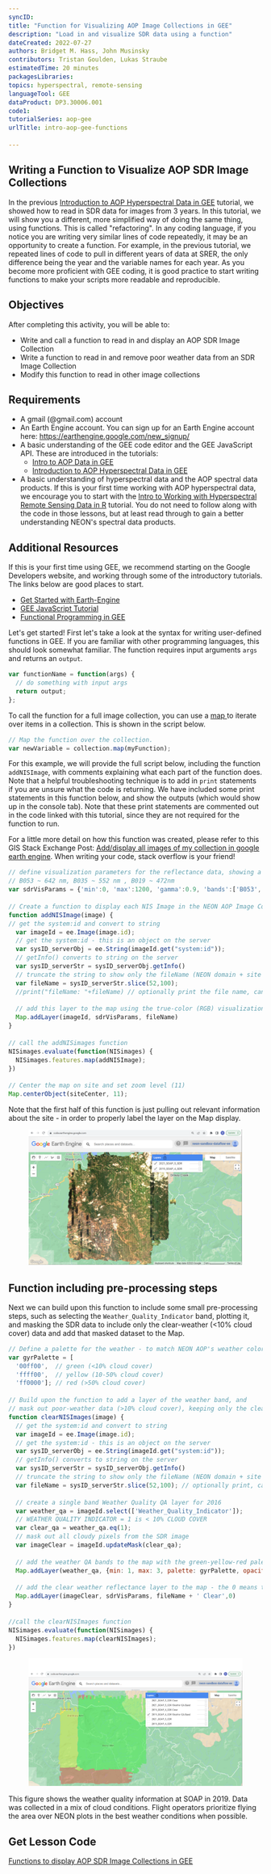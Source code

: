 ```yaml
---
syncID: 
title: "Function for Visualizing AOP Image Collections in GEE"
description: "Load in and visualize SDR data using a function"
dateCreated: 2022-07-27
authors: Bridget M. Hass, John Musinsky
contributors: Tristan Goulden, Lukas Straube
estimatedTime: 20 minutes
packagesLibraries: 
topics: hyperspectral, remote-sensing
languageTool: GEE
dataProduct: DP3.30006.001
code1: 
tutorialSeries: aop-gee
urlTitle: intro-aop-gee-functions

---
```

## Writing a Function to Visualize AOP SDR Image Collections

In the previous <a href="https://www.neonscience.org/resources/learning-hub/tutorials/intro-aop-gee-sdr-tutorial" target="_blank">Introduction to AOP Hyperspectral Data in GEE</a> tutorial, we showed how to read in SDR data for images from 3 years. In this tutorial, we will show you a different, more simplified way of doing the same thing, using functions. This is called "refactoring". In any coding language, if you notice you are writing very similar lines of code repeatedly, it may be an opportunity to create a function. For example, in the previous tutorial, we repeated lines of code to pull in different years of data at SRER, the only difference being the year and the variable names for each year. As you become more proficient with GEE coding, it is good practice to start writing functions to make your scripts more readable and reproducible. 

<div id="ds-objectives" markdown="1">

## Objectives
After completing this activity, you will be able to:
- Write and call a function to read in and display an AOP SDR Image Collection
- Write a function to read in and remove poor weather data from an SDR Image Collection
- Modify this function to read in other image collections

## Requirements
 * A gmail (@gmail.com) account
 * An Earth Engine account. You can sign up for an Earth Engine account here: https://earthengine.google.com/new_signup/
 * A basic understanding of the GEE code editor and the GEE JavaScript API. These are introduced in the tutorials:
    * <a href="https://www.neonscience.org/resources/learning-hub/tutorials/intro-aop-gee-tutorial" target="_blank">Intro to AOP Data in GEE</a>
    * <a href="https://www.neonscience.org/resources/learning-hub/tutorials/intro-aop-gee-sdr-tutorial" target="_blank">Introduction to AOP Hyperspectral Data in GEE</a>
 * A basic understanding of hyperspectral data and the AOP spectral data products. If this is your first time working with AOP hyperspectral data, we encourage you to start with the <a href="https://www.neonscience.org/resources/learning-hub/tutorials/hsi-hdf5-r" target="_blank">Intro to Working with Hyperspectral Remote Sensing Data in R</a> tutorial. You do not need to follow along with the code in those lessons, but at least read through to gain a better understanding NEON's spectral data products.

## Additional Resources
If this is your first time using GEE, we recommend starting on the Google Developers website, and working through some of the introductory tutorials. The links below are good places to start.
 * <a href="https://developers.google.com/earth-engine/guides/getstarted" target="_blank"> Get Started with Earth-Engine </a>
 * <a href="https://developers.google.com/earth-engine/tutorials/tutorial_js_01" target="_blank"> GEE JavaScript Tutorial </a>
 * <a href="https://developers.google.com/earth-engine/tutorials/tutorial_js_03" target="_blank"> Functional Programming in GEE </a>

</div>

Let's get started! First let's take a look at the syntax for writing user-defined functions in GEE. If you are familiar with other programming languages, this should look somewhat familiar. The function requires input arguments `args` and returns an `output`.

```javascript
var functionName = function(args) {
  // do something with input args
  return output;
};
```

To call the function for a full image collection, you can use a <a href="https://developers.google.com/earth-engine/guides/getstarted#mapping-what-to-do-instead-of-a-for-loop"> map </a> to iterate over items in a collection. This is shown in the script below.

```javascript
// Map the function over the collection.
var newVariable = collection.map(myFunction);
```

For this example, we will provide the full script below, including the function `addNISImage`, with comments explaining what each part of the function does. Note that a helpful troubleshooting technique is to add in `print` statements if you are unsure what the code is returning. We have included some print statements in this function below, and show the outputs (which would show up in the console tab). Note that these print statements are commented out in the code linked with this tutorial, since they are not required for the function to run. 

For a little more detail on how this function was created, please refer to this GIS Stack Exchange Post: <a href="https://gis.stackexchange.com/questions/284610/add-display-all-images-of-mycollection-in-google-earth-engine" target="_blank">Add/display all images of my collection in google earth engine</a>. When writing your code, stack overflow is your friend!

```javascript
// define visualization parameters for the reflectance data, showing a true-color image
// B053 ~ 642 nm, B035 ~ 552 nm , B019 ~ 472nm 
var sdrVisParams = {'min':0, 'max':1200, 'gamma':0.9, 'bands':['B053','B035','B019']};

// Create a function to display each NIS Image in the NEON AOP Image Collection
function addNISImage(image) { 
// get the system:id and convert to string
  var imageId = ee.Image(image.id);
  // get the system:id - this is an object on the server
  var sysID_serverObj = ee.String(imageId.get("system:id"));
  // getInfo() converts to string on the server
  var sysID_serverStr = sysID_serverObj.getInfo()
  // truncate the string to show only the fileName (NEON domain + site code + product code + year)
  var fileName = sysID_serverStr.slice(52,100); 
  //print("fileName: "+fileName) // optionally print the file name, can uncomment

  // add this layer to the map using the true-color (RGB) visualization parameters
  Map.addLayer(imageId, sdrVisParams, fileName)
}

// call the addNISimages function
NISimages.evaluate(function(NISimages) {
  NISimages.features.map(addNISImage);
})

// Center the map on site and set zoom level (11)
Map.centerObject(siteCenter, 11);
```

Note that the first half of this function is just pulling out relevant information about the site - in order to properly label the layer on the Map display. 

<figure>
	<a href="https://raw.githubusercontent.com/NEONScience/NEON-Data-Skills/main/graphics/aop-gee2023/1d_sdr_viz_functions/soap_function1.png">
	<img src="https://raw.githubusercontent.com/NEONScience/NEON-Data-Skills/main/graphics/aop-gee2023/1d_sdr_viz_functions/soap_function1.png" alt="SOAP visualization function output"></a>
</figure>

## Function including pre-processing steps
Next we can build upon this function to include some small pre-processing steps, such as selecting the `Weather_Quality_Indicator` band, plotting it, and masking the SDR data to include only the clear-weather (<10% cloud cover) data and add that masked dataset to the Map.

```javascript
// Define a palette for the weather - to match NEON AOP's weather color conventions
var gyrPalette = [
  '00ff00',  // green (<10% cloud cover)
  'ffff00',  // yellow (10-50% cloud cover)
  'ff0000']; // red (>50% cloud cover)

// Build upon the function to add a layer of the weather band, and 
// mask out poor-weather data (>10% cloud cover), keeping only the clear weather (<10% cloud cover)
function clearNISImages(image) { 
  // get the system:id and convert to string
  var imageId = ee.Image(image.id);
  // get the system:id - this is an object on the server
  var sysID_serverObj = ee.String(imageId.get("system:id"));
  // getInfo() converts to string on the server
  var sysID_serverStr = sysID_serverObj.getInfo()
  // truncate the string to show only the fileName (NEON domain + site code + product code + year)
  var fileName = sysID_serverStr.slice(52,100); // optionally print, can uncomment
  
  // create a single band Weather Quality QA layer for 2016
  var weather_qa = imageId.select(['Weather_Quality_Indicator']);
  // WEATHER QUALITY INDICATOR = 1 is < 10% CLOUD COVER
  var clear_qa = weather_qa.eq(1);
  // mask out all cloudy pixels from the SDR image
  var imageClear = imageId.updateMask(clear_qa);

  // add the weather QA bands to the map with the green-yellow-red palette
  Map.addLayer(weather_qa, {min: 1, max: 3, palette: gyrPalette, opacity: 0.3}, fileName + ' Weather QA Band')

  // add the clear weather reflectance layer to the map - the 0 means the layer won't be turned on by default
  Map.addLayer(imageClear, sdrVisParams, fileName + ' Clear',0)
}

//call the clearNISImages function
NISimages.evaluate(function(NISimages) {
  NISimages.features.map(clearNISImages);
})
```
<figure>
	<a href="https://raw.githubusercontent.com/NEONScience/NEON-Data-Skills/main/graphics/aop-gee2023/1d_sdr_viz_functions/soap_function2.png">
	<img src="https://raw.githubusercontent.com/NEONScience/NEON-Data-Skills/main/graphics/aop-gee2023/1d_sdr_viz_functions/soap_function2.png" alt="SOAP clear qa function output"></a>
</figure>

This figure shows the weather quality information at SOAP in 2019. Data was collected in a mix of cloud conditions. Flight operators prioritize flying the area over NEON plots in the best weather conditions when possible.

## Get Lesson Code

<a href="https://code.earthengine.google.com/0a3af7782726a1e4bb6e8c299fb883f2" target="_blank">Functions to display AOP SDR Image Collections in GEE</a>

